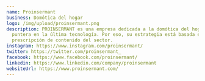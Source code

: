 ```yaml
---
name: Proinsermant
business: Domótica del hogar
logo: /img/upload/proinsermant.png
description: PROINSERMANT es una empresa dedicada a la domótica del hogar,
  puntera en la última tecnología. Por eso, su estrategia está basada en la
  prescripción de contenido del sector.
instagram: https://www.instagram.com/proinsermant/
twitter: https://twitter.com/proinsermant_
facebook: https://www.facebook.com/proinsermant/
linkedin: https://www.linkedin.com/company/proinsermant
websiteUrl: https://www.proinsermant.com/
---
```

